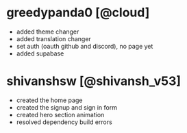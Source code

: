 # greedypanda0 [@cloud]
- added theme changer
- added translation changer
- set auth (oauth github and discord), no page yet
- added supabase

# shivanshsw [@shivansh_v53]
- created the home page
- created the signup and sign in form
- created hero section animation
- resolved dependency build errors  